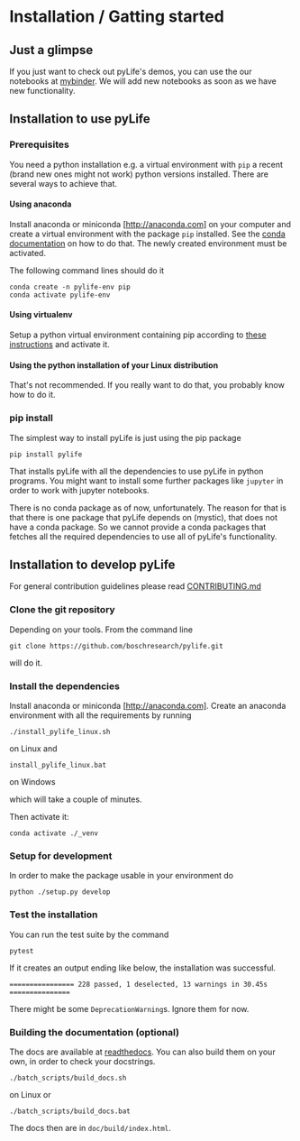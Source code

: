 # Installation / Gatting started

## Just a glimpse

If you just want to check out pyLife's demos, you can use the our notebooks at
[mybinder](https://mybinder.org/v2/gh/boschresearch/pylife/master?filepath=demos%2Findex.ipynb). We
will add new notebooks as soon as we have new functionality.


## Installation to use pyLife

### Prerequisites

You need a python installation e.g. a virtual environment with `pip` a recent
(brand new ones might not work) python versions installed. There are several
ways to achieve that.

#### Using anaconda

Install anaconda or miniconda [http://anaconda.com] on your computer and create
a virtual environment with the package `pip` installed. See the [conda
documentation](https://docs.conda.io/projects/conda/en/latest/user-guide/tasks/manage-environments.html)
on how to do that. The newly created environment must be activated.

The following command lines should do it
```
conda create -n pylife-env pip
conda activate pylife-env
```

#### Using virtualenv

Setup a python virtual environment containing pip according to [these
instructions](https://docs.python.org/3/tutorial/venv.html) and activate it.


#### Using the python installation of your Linux distribution

That's not recommended. If you really want to do that, you probably know how to
do it.


### pip install

The simplest way to install pyLife is just using the pip package
```
pip install pylife
```
That installs pyLife with all the dependencies to use pyLife in python
programs. You might want to install some further packages like `jupyter` in
order to work with jupyter notebooks.

There is no conda package as of now, unfortunately. The reason for that is that
there is one package that pyLife depends on (mystic), that does not have a
conda package. So we cannot provide a conda packages that fetches all the
required dependencies to use all of pyLife's functionality.


## Installation to develop pyLife

For general contribution guidelines please read [CONTRIBUTING.md](CONTRIBUTING.md)

### Clone the git repository

Depending on your tools. From the command line
```
git clone https://github.com/boschresearch/pylife.git
```
will do it.

### Install the dependencies

Install anaconda or miniconda [http://anaconda.com]. Create an anaconda
environment with all the requirements by running
```
./install_pylife_linux.sh
```
on Linux and
```
install_pylife_linux.bat
```
on Windows

which will take a couple of minutes.

Then activate it:
```
conda activate ./_venv
```


### Setup for development

In order to make the package usable in your environment do
```
python ./setup.py develop
```

### Test the installation

You can run the test suite by the command
```
pytest
```

If it creates an output ending like below, the installation was successful.
```
================ 228 passed, 1 deselected, 13 warnings in 30.45s ===============
```

There might be some `DeprecationWarning`s. Ignore them for now.


### Building the documentation (optional)

The docs are available at [readthedocs](https://pylife.readthedocs.io). You can
also build them on your own, in order to check your docstrings.
```
./batch_scripts/build_docs.sh
```
on Linux or
```
./batch_scripts/build_docs.bat
```
The docs then are in `doc/build/index.html`.
